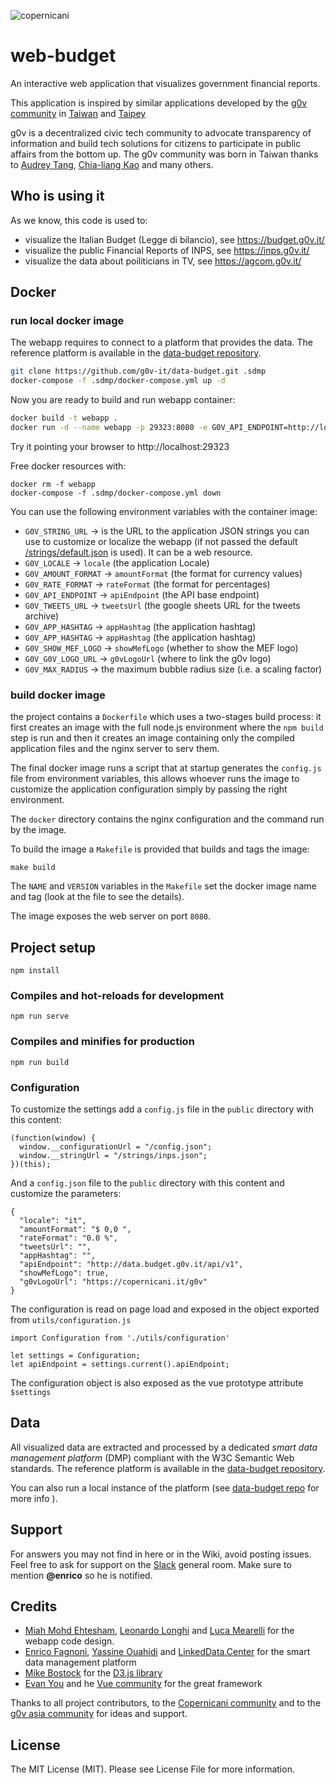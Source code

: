 ![copernicani](https://copernicani.it/wp-content/uploads/cropped-logo_orizzontale_trasparente-1-e1525161268864.png)

# web-budget

An interactive web application that visualizes government financial reports.

This application is inspired by similar applications developed by the [g0v community](http://gov.asia/) in [Taiwan](https://github.com/g0v/twbudget) and [Taipey](https://github.com/tony1223/tw-budget-platform)

g0v is a decentralized civic tech community to advocate transparency of information and build tech solutions
for citizens to participate in public affairs from the bottom up. The g0v community was born in Taiwan thanks to [Audrey Tang](https://de.wikipedia.org/wiki/Audrey_Tang), [Chia-liang Kao](https://github.com/clkao) and many others.

## Who is using it

As we know, this code is used to:

- visualize the Italian Budget (Legge di bilancio), see https://budget.g0v.it/
- visualize the public Financial Reports of INPS, see https://inps.g0v.it/
- visualize the data about poiliticians in TV, see https://agcom.g0v.it/



## Docker

### run local docker image


The webapp requires to connect to a platform that provides the data. 
The reference platform is available in the [data-budget repository](https://github.com/g0v-it/data-budget).

```bash
git clone https://github.com/g0v-it/data-budget.git .sdmp
docker-compose -f .sdmp/docker-compose.yml up -d
```

Now you are ready to build and run webapp container:

```bash
docker build -t webapp .
docker run -d --name webapp -p 29323:8080 -e G0V_API_ENDPOINT=http://localhost:29322 webapp
```

Try it pointing your browser to http://localhost:29323

Free docker resources with:

```
docker rm -f webapp
docker-compose -f .sdmp/docker-compose.yml down
```


You can use the following environment variables with the container image:

- `G0V_STRING_URL` -> is the URL to the application JSON strings you can use to customize or localize the webapp (if not passed the default [/strings/default.json](public/strings/default.json) is used). It can be a web resource.
- `G0V_LOCALE` -> `locale` (the application Locale)
- `G0V_AMOUNT_FORMAT` -> `amountFormat` (the format for currency values)
- `G0V_RATE_FORMAT` -> `rateFormat` (the format for percentages)
- `G0V_API_ENDPOINT` -> `apiEndpoint` (the API base endpoint)
- `G0V_TWEETS_URL` -> `tweetsUrl` (the google sheets URL for the tweets archive)
- `G0V_APP_HASHTAG` -> `appHashtag` (the application hashtag)
- `G0V_APP_HASHTAG` -> `appHashtag` (the application hashtag)
- `G0V_SHOW_MEF_LOGO` -> `showMefLogo` (whether to show the MEF logo)
- `G0V_G0V_LOGO_URL` -> `g0vLogoUrl` (where to link the g0v logo)
- `G0V_MAX_RADIUS` ->  the maximum bubble radius size (i.e. a scaling factor)



### build docker image

the project contains a `Dockerfile` which uses a two-stages build process: it first creates an image with the full node.js environment where the `npm build` step is run and then it creates an image containing only the compiled application files and the nginx server to serv them.

The final docker image runs a script that at startup generates the `config.js` file from environment variables, this allows
whoever runs the image to customize the application configuration simply by passing the right environment.

The `docker` directory contains the nginx configuration and the command run by the image.

To build the image a `Makefile` is provided that builds and tags the image:

```$bash
make build
```

The `NAME` and `VERSION` variables in the `Makefile` set the docker image name and tag (look at the file to see the details).

The image exposes the web server on port `8080`.

## Project setup
```
npm install
```

### Compiles and hot-reloads for development
```
npm run serve
```

### Compiles and minifies for production
```
npm run build
```

### Configuration

To customize the settings add a `config.js` file in the `public` directory with this content:

```
(function(window) {
  window.__configurationUrl = "/config.json";
  window.__stringUrl = "/strings/inps.json";
})(this);

```

And a `config.json` file to the `public` directory with this content and customize the parameters:

```
{
  "locale": "it",
  "amountFormat": "$ 0,0 ",
  "rateFormat": "0.0 %",
  "tweetsUrl": "",
  "appHashtag": "",
  "apiEndpoint": "http://data.budget.g0v.it/api/v1",
  "showMefLogo": true,
  "g0vLogoUrl": "https://copernicani.it/g0v"
}
```

The configuration is read on page load and exposed in the object exported from `utils/configuration.js`

```
import Configuration from './utils/configuration'

let settings = Configuration;
let apiEndpoint = settings.current().apiEndpoint;
```

The configuration object is also exposed as the vue prototype attribute `$settings`

## Data

All visualized data are extracted and processed by a dedicated *smart data management platform* (DMP) compliant with the W3C Semantic Web standards. The reference platform is available in the [data-budget repository](https://github.com/g0v-it/data-budget).


You can also run a local instance of the platform (see [data-budget repo](https://github.com/g0v-it/data-budget) for more info ).

## Support

For answers you may not find in here or in the Wiki, avoid posting issues. Feel free to ask for support on the [Slack](https://linkeddatacenter.slack.com/) general room. Make sure to mention **@enrico** so he is notified.

## Credits

- [Miah Mohd Ehtesham](https://github.com/miahmohd), [Leonardo Longhi](https://github.com/LeonardoLonghi) and [Luca Mearelli](https://github.com/luca) for the webapp code design.
- [Enrico Fagnoni](https://github.com/ecow), [Yassine Ouahidi](https://github.com/YassineOuahidi) and [LinkedData.Center](http://linkeddata.center) for the smart data management platform
- [Mike Bostock](https://bost.ocks.org/mike/) for the [D3.js library](https://d3js.org/)
- [Evan You](http://evanyou.me/) and he [Vue community](https://vuejs.org) for the great framework

Thanks to all project contributors, to the [Copernicani community](https://copernicani.it/) and to the [g0v asia community](http://g0v.asia) for ideas and support.

## License

The MIT License (MIT). Please see License File for more information.
